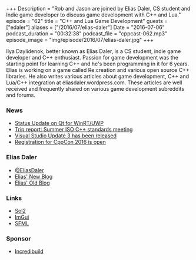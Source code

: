 +++
Description = "Rob and Jason are joined by Elias Daler, CS student and Indie game developer to discuss game development with C++ and Lua."
episode = "62"
title = "C++ and Lua Game Development"
guests = ["edaler"]
aliases = ["/2016/07/elias-daler"]
Date = "2016-07-06"
podcast_duration = "00:32:38"
podcast_file = "cppcast-062.mp3"
episode_image = "img/episode/2016/07/elias-daler.jpg"
+++

Ilya Daylidenok, better known as Elias Daler, is a CS student, indie game developer and C++ enthusiast. Passion for game development was the starting point for learning C++ and he's been programming in it for 6 years. Elias is working on a game called Re:creation and various open source C++ libraries. He also writes various articles about game development, C++ and Lua/C++ integration at eliasdaler.wordpress.com. These articles are well received and frequently shared on various game development subreddits and forums.

### News ###

 - [Status Update on Qt for WinRT/UWP](http://blog.qt.io/blog/2016/07/01/status-update-on-qt-for-winrt-uwp/)
 - [Trip report: Summer ISO C++ standards meeting](https://herbsutter.com/2016/06/30/trip-report-summer-iso-c-standards-meeting-oulu/)
 - [Visual Studio Update 3 has been released](https://www.visualstudio.com/news/releasenotes/vs2015-update3-vs)
 - [Registration for CppCon 2016 is open](http://cppcon.org/regopen2016)
 
### Elias Daler ###

 - [@EliasDaler](https://twitter.com/EliasDaler)
 - [Elias' New Blog](https://eliasdaler.github.io/)
 - [Elias' Old Blog](https://eliasdaler.wordpress.com/)
 
### Links ###

 - [Sol2](https://github.com/ThePhD/sol2)
 - [ImGui](https://github.com/ocornut/imgui)
 - [SFML](http://www.sfml-dev.org/) 

### Sponsor ###

- [Incredibuild](https://www.incredibuild.com/cppoffer)

